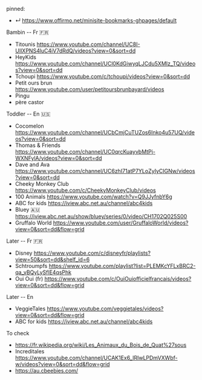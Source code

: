 
pinned:
- ↵ https://www.offirmo.net/minisite-bookmarks-ghpages/default


Bambin -- Fr 🇫🇷
- Titounis            https://www.youtube.com/channel/UC8I-UIlXPNS4luC4iV7dRdQ/videos?view=0&sort=dd
- HeyKids             https://www.youtube.com/channel/UCl0KdGiwyqLJCdu5XMIz_TQ/videos?view=0&sort=dd
- Tchoupi             https://www.youtube.com/c/tchoupi/videos?view=0&sort=dd
- Petit ours brun     https://www.youtube.com/user/petitoursbrunbayard/videos
- Pingu
- père castor


Toddler -- En 🇺🇸
- Cocomelon           https://www.youtube.com/channel/UCbCmjCuTUZos6Inko4u57UQ/videos?view=0&sort=dd
- Thomas & Friends    https://www.youtube.com/channel/UC0qrcKuayvbMtPj-WXNFylA/videos?view=0&sort=dd
- Dave and Ava        https://www.youtube.com/channel/UC6zhI71atP7YLoZyIyCIGNw/videos?view=0&sort=dd
- Cheeky Monkey Club  https://www.youtube.com/c/CheekyMonkeyClub/videos
- 100 Animals         https://www.youtube.com/watch?v=Q9JJyfnbY6g
- ABC for kids        https://iview.abc.net.au/channel/abc4kids
- Bluey 🇦🇺            https://iview.abc.net.au/show/bluey/series/0/video/CH1702Q025S00
- Gruffalo World      https://www.youtube.com/user/GruffaloWorld/videos?view=0&sort=dd&flow=grid


Later -- Fr 🇫🇷
- Disney              https://www.youtube.com/c/disneyfr/playlists?view=50&sort=dd&shelf_id=6
- Schtroumpfs         https://www.youtube.com/playlist?list=PLEMKcYFLxBRC2-qa_vBQyLySflE4qsPhk
- Oui Oui (fr)        https://www.youtube.com/c/OuiOuiofficielfrancais/videos?view=0&sort=dd&flow=grid


Later -- En
- VeggieTales https://www.youtube.com/veggietales/videos?view=0&sort=dd&flow=grid
- ABC for kids         https://iview.abc.net.au/channel/abc4kids


To check
- https://fr.wikipedia.org/wiki/Les_Animaux_du_Bois_de_Quat%27sous
- Increditales https://www.youtube.com/channel/UCAK1Ex6_IRIwLPDmVXWbf-w/videos?view=0&sort=dd&flow=grid
- https://au.cbeebies.com/
